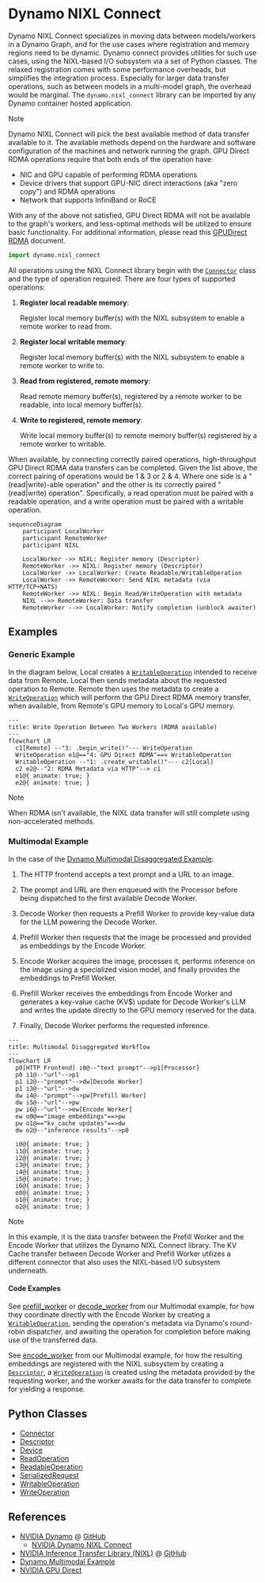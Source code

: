 <!--
SPDX-FileCopyrightText: Copyright (c) 2025 NVIDIA CORPORATION & AFFILIATES. All rights reserved.
SPDX-License-Identifier: Apache-2.0

Licensed under the Apache License, Version 2.0 (the "License");
you may not use this file except in compliance with the License.
You may obtain a copy of the License at

http://www.apache.org/licenses/LICENSE-2.0

Unless required by applicable law or agreed to in writing, software
distributed under the License is distributed on an "AS IS" BASIS,
WITHOUT WARRANTIES OR CONDITIONS OF ANY KIND, either express or implied.
See the License for the specific language governing permissions and
limitations under the License.
-->

# Dynamo NIXL Connect

Dynamo NIXL Connect specializes in moving data between models/workers in a Dynamo Graph, and for the use cases where registration and memory regions need to be dynamic.
Dynamo connect provides utilities for such use cases, using the NIXL-based I/O subsystem via a set of Python classes.
The relaxed registration comes with some performance overheads, but simplifies the integration process.
Especially for larger data transfer operations, such as between models in a multi-model graph, the overhead would be marginal.
The `dynamo.nixl_connect` library can be imported by any Dynamo container hosted application.

> [!Note]
> Dynamo NIXL Connect will pick the best available method of data transfer available to it.
> The available methods depend on the hardware and software configuration of the machines and network running the graph.
> GPU Direct RDMA operations require that both ends of the operation have:
> - NIC and GPU capable of performing RDMA operations
> - Device drivers that support GPU-NIC direct interactions (aka "zero copy") and RDMA operations
> - Network that supports InfiniBand or RoCE
>
> With any of the above not satisfied, GPU Direct RDMA will not be available to the graph's workers, and less-optimal methods will be utilized to ensure basic functionality.
> For additional information, please read this [GPUDirect RDMA](https://docs.nvidia.com/cuda/pdf/GPUDirect_RDMA.pdf) document.

```python
import dynamo.nixl_connect
```

All operations using the NIXL Connect library begin with the [`Connector`](connector.md) class and the type of operation required.
There are four types of supported operations:

 1. **Register local readable memory**:

    Register local memory buffer(s) with the NIXL subsystem to enable a remote worker to read from.

 2. **Register local writable memory**:

    Register local memory buffer(s) with the NIXL subsystem to enable a remote worker to write to.

 3. **Read from registered, remote memory**:

    Read remote memory buffer(s), registered by a remote worker to be readable, into local memory buffer(s).

 4. **Write to registered, remote memory**:

    Write local memory buffer(s) to remote memory buffer(s) registered by a remote worker to writable.

When available, by connecting correctly paired operations, high-throughput GPU Direct RDMA data transfers can be completed.
Given the list above, the correct pairing of operations would be 1 & 3 or 2 & 4.
Where one side is a "(read|write)-able operation" and the other is its correctly paired "(read|write) operation".
Specifically, a read operation must be paired with a readable operation, and a write operation must be paired with a writable operation.

```mermaid
sequenceDiagram
    participant LocalWorker
    participant RemoteWorker
    participant NIXL

    LocalWorker ->> NIXL: Register memory (Descriptor)
    RemoteWorker ->> NIXL: Register memory (Descriptor)
    LocalWorker ->> LocalWorker: Create Readable/WritableOperation
    LocalWorker ->> RemoteWorker: Send NIXL metadata (via HTTP/TCP+NATS)
    RemoteWorker ->> NIXL: Begin Read/WriteOperation with metadata
    NIXL -->> RemoteWorker: Data transfer
    RemoteWorker -->> LocalWorker: Notify completion (unblock awaiter)
```

## Examples

### Generic Example

In the diagram below, Local creates a [`WritableOperation`](writable_operation.md) intended to receive data from Remote.
Local then sends metadata about the requested operation to Remote.
Remote then uses the metadata to create a [`WriteOperation`](write_operation.md) which will perform the GPU Direct RDMA memory transfer, when available, from Remote's GPU memory to Local's GPU memory.

```mermaid
---
title: Write Operation Between Two Workers (RDMA available)
---
flowchart LR
  c1[Remote] --"3: .begin_write()"--- WriteOperation
  WriteOperation e1@=="4: GPU Direct RDMA"==> WritableOperation
  WritableOperation --"1: .create_writable()"--- c2[Local]
  c2 e2@--"2: RDMA Metadata via HTTP"--> c1
  e1@{ animate: true; }
  e2@{ animate: true; }
```

> [!Note]
> When RDMA isn't available, the NIXL data transfer will still complete using non-accelerated methods.

### Multimodal Example

In the case of the [Dynamo Multimodal Disaggregated Example](../../examples/multimodal/README.md):

 1. The HTTP frontend accepts a text prompt and a URL to an image.

 2. The prompt and URL are then enqueued with the Processor before being dispatched to the first available Decode Worker.

 3. Decode Worker then requests a Prefill Worker to provide key-value data for the LLM powering the Decode Worker.

 4. Prefill Worker then requests that the image be processed and provided as embeddings by the Encode Worker.

 5. Encode Worker acquires the image, processes it, performs inference on the image using a specialized vision model, and finally provides the embeddings to Prefill Worker.

 6. Prefill Worker receives the embeddings from Encode Worker and generates a key-value cache (KV$) update for Decode Worker's LLM and writes the update directly to the GPU memory reserved for the data.

 7. Finally, Decode Worker performs the requested inference.

```mermaid
---
title: Multimodal Disaggregated Workflow
---
flowchart LR
  p0[HTTP Frontend] i0@--"text prompt"-->p1[Processor]
  p0 i1@--"url"-->p1
  p1 i2@--"prompt"-->dw[Decode Worker]
  p1 i3@--"url"-->dw
  dw i4@--"prompt"-->pw[Prefill Worker]
  dw i5@--"url"-->pw
  pw i6@--"url"-->ew[Encode Worker]
  ew o0@=="image embeddings"==>pw
  pw o1@=="kv_cache updates"==>dw
  dw o2@--"inference results"-->p0

  i0@{ animate: true; }
  i1@{ animate: true; }
  i2@{ animate: true; }
  i3@{ animate: true; }
  i4@{ animate: true; }
  i5@{ animate: true; }
  i6@{ animate: true; }
  o0@{ animate: true; }
  o1@{ animate: true; }
  o2@{ animate: true; }
```

> [!Note]
> In this example, it is the data transfer between the Prefill Worker and the Encode Worker that utilizes the Dynamo NIXL Connect library.
> The KV Cache transfer between Decode Worker and Prefill Worker utilizes a different connector that also uses the NIXL-based I/O subsystem underneath.

#### Code Examples

See [prefill_worker](https://github.com/ai-dynamo/dynamo/tree/main/examples/multimodal/components/prefill_worker.py#L199) or [decode_worker](https://github.com/ai-dynamo/dynamo/tree/main/examples/multimodal/components/decode_worker.py#L239) from our Multimodal example,
for how they coordinate directly with the Encode Worker by creating a [`WritableOperation`](writable_operation.md),
sending the operation's metadata via Dynamo's round-robin dispatcher, and awaiting the operation for completion before making use of the transferred data.

See [encode_worker](https://github.com/ai-dynamo/dynamo/tree/main/examples/multimodal/components/encode_worker.py#L190) from our Multimodal example,
for how the resulting embeddings are registered with the NIXL subsystem by creating a [`Descriptor`](descriptor.md),
a [`WriteOperation`](write_operation.md) is created using the metadata provided by the requesting worker,
and the worker awaits for the data transfer to complete for yielding a response.


## Python Classes

  - [Connector](connector.md)
  - [Descriptor](descriptor.md)
  - [Device](device.md)
  - [ReadOperation](read_operation.md)
  - [ReadableOperation](readable_operation.md)
  - [SerializedRequest](serialized_request.md)
  - [WritableOperation](writable_operation.md)
  - [WriteOperation](write_operation.md)


## References

  - [NVIDIA Dynamo](https://developer.nvidia.com/dynamo) @ [GitHub](https://github.com/ai-dynamo/dynamo)
    - [NVIDIA Dynamo NIXL Connect](https://github.com/ai-dynamo/dynamo/tree/main/docs/runtime/nixl_connect)
  - [NVIDIA Inference Transfer Library (NIXL)](https://developer.nvidia.com/blog/introducing-nvidia-dynamo-a-low-latency-distributed-inference-framework-for-scaling-reasoning-ai-models/#nvidia_inference_transfer_library_nixl_low-latency_hardware-agnostic_communication%C2%A0) @ [GitHub](https://github.com/ai-dynamo/nixl)
  - [Dynamo Multimodal Example](https://github.com/ai-dynamo/dynamo/tree/main/examples/multimodal)
  - [NVIDIA GPU Direct](https://developer.nvidia.com/gpudirect)
